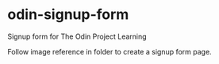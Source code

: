 # odin-signup-form
Signup form for The Odin Project Learning

Follow image reference in folder to create a signup form page.
